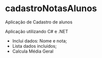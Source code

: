 # cadastroNotasAlunos
Aplicação de Cadastro de alunos

Aplicação utilizando C# e .NET 
- Inclui dados: Nome e nota;
- Lista dados incluidos;
- Calcula Média Geral

